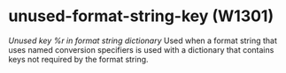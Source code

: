 # unused-format-string-key (W1301)
*Unused key %r in format string dictionary* Used when a format string
that uses named conversion specifiers is used with a dictionary that
contains keys not required by the format string.
